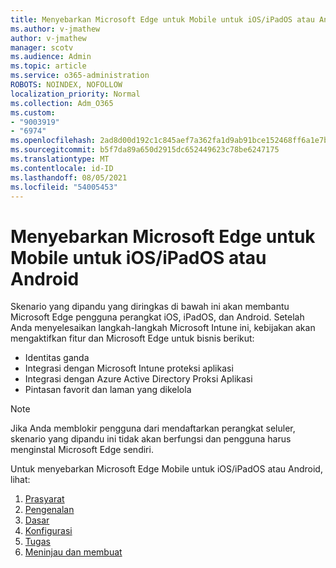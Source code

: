 ```yaml
---
title: Menyebarkan Microsoft Edge untuk Mobile untuk iOS/iPadOS atau Android
ms.author: v-jmathew
author: v-jmathew
manager: scotv
ms.audience: Admin
ms.topic: article
ms.service: o365-administration
ROBOTS: NOINDEX, NOFOLLOW
localization_priority: Normal
ms.collection: Adm_O365
ms.custom:
- "9003919"
- "6974"
ms.openlocfilehash: 2ad8d00d192c1c845aef7a362fa1d9ab91bce152468ff6a1e7bf6ad9250eb5c1
ms.sourcegitcommit: b5f7da89a650d2915dc652449623c78be6247175
ms.translationtype: MT
ms.contentlocale: id-ID
ms.lasthandoff: 08/05/2021
ms.locfileid: "54005453"
---
```

# <a name="deploy-microsoft-edge-for-mobile-for-iosipados-or-android"></a>Menyebarkan Microsoft Edge untuk Mobile untuk iOS/iPadOS atau Android

Skenario yang dipandu yang diringkas di bawah ini akan membantu Microsoft Edge pengguna perangkat iOS, iPadOS, dan Android. Setelah Anda menyelesaikan langkah-langkah Microsoft Intune ini, kebijakan akan mengaktifkan fitur dan Microsoft Edge untuk bisnis berikut:

- Identitas ganda
- Integrasi dengan Microsoft Intune proteksi aplikasi
- Integrasi dengan Azure Active Directory Proksi Aplikasi
- Pintasan favorit dan laman yang dikelola

> [!NOTE]
> Jika Anda memblokir pengguna dari mendaftarkan perangkat seluler, skenario yang dipandu ini tidak akan berfungsi dan pengguna harus menginstal Microsoft Edge sendiri.

Untuk menyebarkan Microsoft Edge Mobile untuk iOS/iPadOS atau Android, lihat:

1. [Prasyarat](https://go.microsoft.com/fwlink/?linkid=2133027)
2. [Pengenalan](https://go.microsoft.com/fwlink/?linkid=2133520)
3. [Dasar](https://go.microsoft.com/fwlink/?linkid=2133421)
4. [Konfigurasi](https://go.microsoft.com/fwlink/?linkid=2133521)
5. [Tugas](https://go.microsoft.com/fwlink/?linkid=2132869)
6. [Meninjau dan membuat](https://go.microsoft.com/fwlink/?linkid=2133522)
